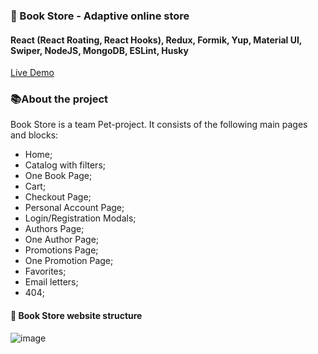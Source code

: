 ### 📙 Book Store - Adaptive online store

#### React (React Roating, React Hooks), Redux, Formik, Yup, Material UI, Swiper, NodeJS, MongoDB, ESLint, Husky
[Live Demo](https://onlineecommercebookshop.herokuapp.com/)

### 📚About the project

Book Store is a team Pet-project. It consists of the following main pages and blocks:
- Home;
- Catalog with filters;
- One Book Page;
- Cart;
- Checkout Page;
- Personal Account Page;
- Login/Registration Modals;
- Authors Page;
- One Author Page;
- Promotions Page;
- One Promotion Page;
- Favorites;
- Email letters;
- 404;

#### 📝 Book Store website structure
![image](https://user-images.githubusercontent.com/68449997/151276183-8f1219fd-b032-47ad-a754-fbd723f284b7.png)


